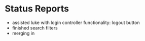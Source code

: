 # Status Reports

- assisted luke with login controller functionality: logout button
- finished search filters
- merging in

